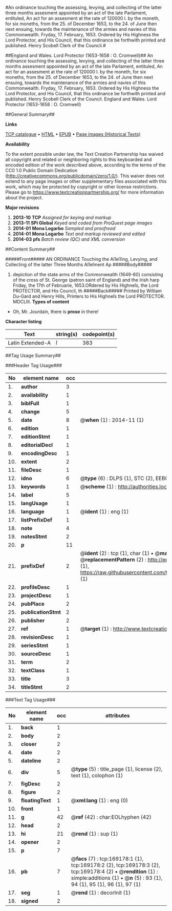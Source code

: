 #An ordinance touching the assessing, levying, and collecting of the latter three months assesment appointed by an act of the late Parlament, entituled, An act for an assesment at the rate of 120000 l. by the moneth, for six moneths, from the 25. of December 1653, to the 24. of June then next ensuing, towards the maintenance of the armies and navies of this Commonwealth. Fryday, 17. February, 1653. Ordered by His Highness the Lord Protector, and His Council, that this ordinance be forthwith printed and published. Henry Scobell Clerk of the Council.#

##England and Wales. Lord Protector (1653-1658 : O. Cromwell)##
An ordinance touching the assessing, levying, and collecting of the latter three months assesment appointed by an act of the late Parlament, entituled, An act for an assesment at the rate of 120000 l. by the moneth, for six moneths, from the 25. of December 1653, to the 24. of June then next ensuing, towards the maintenance of the armies and navies of this Commonwealth. Fryday, 17. February, 1653. Ordered by His Highness the Lord Protector, and His Council, that this ordinance be forthwith printed and published. Henry Scobell Clerk of the Council.
England and Wales. Lord Protector (1653-1658 : O. Cromwell)

##General Summary##

**Links**

[TCP catalogue](http://www.ota.ox.ac.uk/tcp/)  • 
[HTML](http://tei.it.ox.ac.uk/tcp/Texts-HTML/free/A74/A74497.html)  • 
[EPUB](http://tei.it.ox.ac.uk/tcp/Texts-EPUB/free/A74/A74497.epub) • 
[Page images (Historical Texts)](https://historicaltexts.jisc.ac.uk/eebo-99868420e)

**Availability**

To the extent possible under law, the Text Creation Partnership has waived all copyright and related or neighboring rights to this keyboarded and encoded edition of the work described above, according to the terms of the CC0 1.0 Public Domain Dedication (http://creativecommons.org/publicdomain/zero/1.0/). This waiver does not extend to any page images or other supplementary files associated with this work, which may be protected by copyright or other license restrictions. Please go to https://www.textcreationpartnership.org/ for more information about the project.

**Major revisions**

1. __2013-10__ __TCP__ *Assigned for keying and markup*
1. __2013-11__ __SPi Global__ *Keyed and coded from ProQuest page images*
1. __2014-01__ __Mona Logarbo__ *Sampled and proofread*
1. __2014-01__ __Mona Logarbo__ *Text and markup reviewed and edited*
1. __2014-03__ __pfs__ *Batch review (QC) and XML conversion*

##Content Summary##

#####Front#####
AN ORDINANCE Touching the Aſſeſſing, Levying, and Collecting of the latter Three Months Aſſeſment Ap
#####Body#####

1. depiction of the state arms of the Commonwealth (1649-60) consisting of the cross of St. George (patron saint of England) and the Irish harp
Friday, the 17th of Februarie, 1653.ORdered by His Highneſs, the Lord PROTECTOR, and His Council, th
#####Back#####
Printed by William Du-Gard and Henry Hills, Printers to His Highneſs the Lord PROTECTOR. MDCLIII.
**Types of content**

  * Oh, Mr. Jourdain, there is **prose** in there!

**Character listing**


|Text|string(s)|codepoint(s)|
|---|---|---|
|Latin Extended-A|ſ|383|

##Tag Usage Summary##

###Header Tag Usage###

|No|element name|occ|attributes|
|---|---|---|---|
|1.|__author__|3||
|2.|__availability__|1||
|3.|__biblFull__|1||
|4.|__change__|5||
|5.|__date__|8| @__when__ (1) : 2014-11 (1)|
|6.|__edition__|1||
|7.|__editionStmt__|1||
|8.|__editorialDecl__|1||
|9.|__encodingDesc__|1||
|10.|__extent__|2||
|11.|__fileDesc__|1||
|12.|__idno__|6| @__type__ (6) : DLPS (1), STC (2), EEBO-CITATION (1), PROQUEST (1), VID (1)|
|13.|__keywords__|1| @__scheme__ (1) : http://authorities.loc.gov/ (1)|
|14.|__label__|5||
|15.|__langUsage__|1||
|16.|__language__|1| @__ident__ (1) : eng (1)|
|17.|__listPrefixDef__|1||
|18.|__note__|4||
|19.|__notesStmt__|2||
|20.|__p__|11||
|21.|__prefixDef__|2| @__ident__ (2) : tcp (1), char (1)  •  @__matchPattern__ (2) : ([0-9\-]+):([0-9IVX]+) (1), (.+) (1)  •  @__replacementPattern__ (2) : http://eebo.chadwyck.com/downloadtiff?vid=$1&page=$2 (1), https://raw.githubusercontent.com/textcreationpartnership/Texts/master/tcpchars.xml#$1 (1)|
|22.|__profileDesc__|1||
|23.|__projectDesc__|1||
|24.|__pubPlace__|2||
|25.|__publicationStmt__|2||
|26.|__publisher__|2||
|27.|__ref__|1| @__target__ (1) : http://www.textcreationpartnership.org/docs/. (1)|
|28.|__revisionDesc__|1||
|29.|__seriesStmt__|1||
|30.|__sourceDesc__|1||
|31.|__term__|2||
|32.|__textClass__|1||
|33.|__title__|3||
|34.|__titleStmt__|2||


###Text Tag Usage###

|No|element name|occ|attributes|
|---|---|---|---|
|1.|__back__|1||
|2.|__body__|2||
|3.|__closer__|2||
|4.|__date__|2||
|5.|__dateline__|2||
|6.|__div__|5| @__type__ (5) : title_page (1), license (2), text (1), colophon (1)|
|7.|__figDesc__|2||
|8.|__figure__|2||
|9.|__floatingText__|1| @__xml:lang__ (1) : eng (0)|
|10.|__front__|1||
|11.|__g__|42| @__ref__ (42) : char:EOLhyphen (42)|
|12.|__head__|2||
|13.|__hi__|21| @__rend__ (1) : sup (1)|
|14.|__opener__|2||
|15.|__p__|7||
|16.|__pb__|7| @__facs__ (7) : tcp:169178:1 (1), tcp:169178:2 (2), tcp:169178:3 (2), tcp:169178:4 (2)  •  @__rendition__ (1) : simple:additions (1)  •  @__n__ (5) : 93 (1), 94 (1), 95 (1), 96 (1), 97 (1)|
|17.|__seg__|1| @__rend__ (1) : decorInit (1)|
|18.|__signed__|2||
